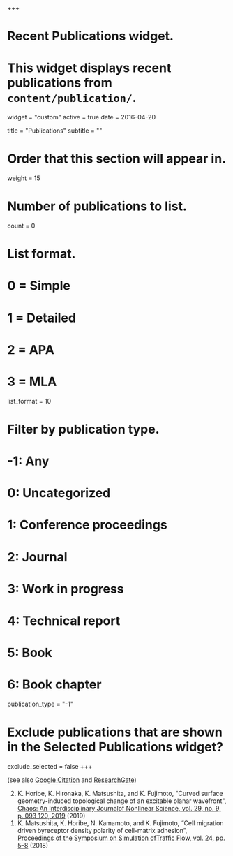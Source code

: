 +++
# Recent Publications widget.
# This widget displays recent publications from `content/publication/`.
widget = "custom"
active = true
date = 2016-04-20

title = "Publications"
subtitle = ""

# Order that this section will appear in.
weight = 15

# Number of publications to list.
count = 0

# List format.
#   0 = Simple
#   1 = Detailed
#   2 = APA
#   3 = MLA
list_format = 10

# Filter by publication type.
# -1: Any
#  0: Uncategorized
#  1: Conference proceedings
#  2: Journal
#  3: Work in progress
#  4: Technical report
#  5: Book
#  6: Book chapter
publication_type = "-1"

# Exclude publications that are shown in the Selected Publications widget?
exclude_selected = false
+++

(see also [Google Citation](https://scholar.google.co.jp/citations?user=0G8tetsAAAAJ&hl=en) and [ResearchGate](https://www.researchgate.net/profile/Kazuya_Horibe))
<ol reversed>
  <li>K. Horibe, K. Hironaka, K. Matsushita, and K. Fujimoto, "Curved surface geometry-induced topological change of an excitable planar wavefront", <br><a href="https://aip.scitation.org/doi/10.1063/1.5108838?ai=1gvoi&mi=3ricys&af=R&feed=most-recent">Chaos: An Interdisciplinary Journalof Nonlinear Science, vol. 29, no. 9, p. 093 120, 2019</a> (2019)</li>

  <li>K. Matsushita, K. Horibe, N. Kamamoto, and K. Fujimoto, “Cell migration driven byreceptor density polarity of cell-matrix adhesion”,  <br><a href="http://traffic.phys.cs.is.nagoya-u.ac.jp/~mstf/pdf/mstf2018-02.pdf">Proceedings of the Symposium on Simulation ofTraffic Flow, vol. 24, pp. 5–8</a> (2018)</li>
</ol>
